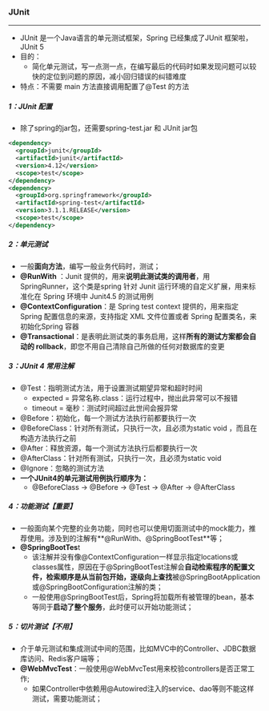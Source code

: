 ### JUnit

------

- JUnit 是一个Java语言的单元测试框架，Spring 已经集成了JUnit 框架啦，JUnit 5
- 目的：
  - 简化单元测试，写一点测一点，在编写最后的代码时如果发现问题可以较快的定位到问题的原因，减小回归错误的纠错难度
- 特点：不需要 main 方法直接调用配置了@Test 的方法

##### 1：JUnit 配置

- 除了spring的jar包，还需要spring-test.jar 和 JUnit jar包


```xml
<dependency>
  <groupId>junit</groupId>
  <artifactId>junit</artifactId>
  <version>4.12</version>
  <scope>test</scope>
</dependency>
<dependency>  
  <groupId>org.springframework</groupId>  
  <artifactId>spring-test</artifactId>  
  <version>3.1.1.RELEASE</version>  
  <scope>test</scope>
</dependency>
```

##### 2：单元测试

- 一般**面向方法**，编写一般业务代码时，测试；
- **@RunWith** ：Junit 提供的，用来**说明此测试类的调用者**，用 SpringRunner，这个类是spring 针对 Junit 运行环境的自定义扩展，用来标准化在 Spring 环境中 Junit4.5 的测试用例
- **@ContextConfiguration**：是 Spring test context 提供的，用来指定 Spring 配置信息的来源，支持指定 XML 文件位置或者 Spring 配置类名，来初始化Spring 容器
- **@Transactional**：是表明此测试类的事务启用，这样**所有的测试方案都会自动的 rollback**，即您不用自己清除自己所做的任何对数据库的变更

##### 3：JUnit 4 常用注解

- @Test：指明测试方法，用于设置测试期望异常和超时时间
  - expected = 异常名称.class：运行过程中，抛出此异常可以不报错
  - timeout = 毫秒：测试时间超过此世间会报异常
- @Before：初始化，每一个测试方法执行前都要执行一次
- @BeforeClass：针对所有测试，只执行一次，且必须为static void ，而且在构造方法执行之前
- @After：释放资源，每一个测试方法执行后都要执行一次
- @AfterClass：针对所有测试，只执行一次，且必须为static void 
- @Ignore：忽略的测试方法 
- **一个JUnit4的单元测试用例执行顺序为：** 
  - @BeforeClass -> @Before -> @Test -> @After -> @AfterClass

##### 4：功能测试【重要】

- 一般面向某个完整的业务功能，同时也可以使用切面测试中的mock能力，推荐使用。涉及到的注解有**@RunWith、@SpringBootTest**等；
- **@SpringBootTes**t
  - 该注解并没有像@ContextConfiguration一样显示指定locations或classes属性，原因在于@SpringBootTest注解会**自动检索程序的配置文件，检索顺序是从当前包开始，逐级向上查找**被@SpringBootApplication或@SpringBootConfiguration注解的类；
  - 一般使用@SpringBootTest后，Spring将加载所有被管理的bean，基本等同于**启动了整个服务**，此时便可以开始功能测试；

##### 5：切片测试【不用】

- 介于单元测试和集成测试中间的范围，比如MVC中的Controller、JDBC数据库访问、Redis客户端等；
- **@WebMvcTest**：一般使用@WebMvcTest用来校验controllers是否正常工作;
  - 如果Controller中依赖用@Autowired注入的service、dao等则不能这样测试，需要功能测试；	

